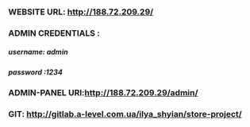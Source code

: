 ### WEBSITE URL: http://188.72.209.29/
### ADMIN CREDENTIALS :
##### username: admin
##### password :1234
### ADMIN-PANEL URl:http://188.72.209.29/admin/
### GIT: http://gitlab.a-level.com.ua/ilya_shyian/store-project/
